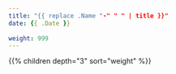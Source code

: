 ```yaml
---
title: "{{ replace .Name "-" " " | title }}"
date: {{ .Date }}
 
weight: 999
---
```


{{% children depth="3" sort="weight" %}}
